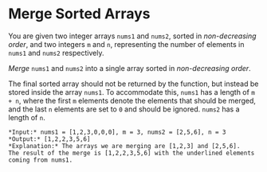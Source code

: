 # Merge Sorted Arrays

You are given two integer arrays `nums1` and `nums2`, sorted in *non-decreasing order*, and two integers `m` and `n`, representing the number of elements in `nums1` and `nums2` respectively.

*Merge* `nums1` and `nums2` into a single array sorted in *non-decreasing order*.

The final sorted array should not be returned by the function, but instead be stored inside the array `nums1`. To accommodate this, `nums1` has a length of `m + n`, where the first `m` elements denote the elements that should be merged, and the last `n` elements are set to `0` and should be ignored. `nums2` has a length of `n`.

```
*Input:* nums1 = [1,2,3,0,0,0], m = 3, nums2 = [2,5,6], n = 3
*Output:* [1,2,2,3,5,6]
*Explanation:* The arrays we are merging are [1,2,3] and [2,5,6].
The result of the merge is [1,2,2,3,5,6] with the underlined elements coming from nums1.
```


